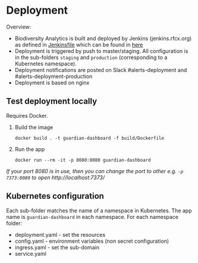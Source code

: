 # Deployment

Overview:
- Biodiversity Analytics is built and deployed by Jenkins (jenkins.rfcx.org) as defined in [Jenkinsfile](./Jenkinsfile) which can be found in [here](https://jenkins.rfcx.org/job/Incident%20Center%20Web/)
- Deployment is triggered by push to master/staging. All configuration is in the sub-folders `staging` and `production` (corresponding to a Kubernetes namespace).
- Deployment notifications are posted on Slack #alerts-deployment and #alerts-deployment-production
- Deployment is based on nginx

## Test deployment locally

Requires Docker.

1.  Build the image
    ```
    docker build . -t guardian-dashboard -f build/Dockerfile
    ```

2.  Run the app
    ```
    docker run --rm -it -p 8080:8080 guardian-dashboard
    ```

*If your port 8080 is in use, then you can change the port to other e.g. `-p 7373:8080` to open http://localhost:7373/*


## Kubernetes configuration

Each sub-folder matches the name of a namespace in Kubernetes. The app name is `guardian-dashboard` in each namespace. For each namespace folder:

- deployment.yaml - set the resources
- config.yaml - environment variables (non secret configuration)
- ingress.yaml - set the sub-domain
- service.yaml
